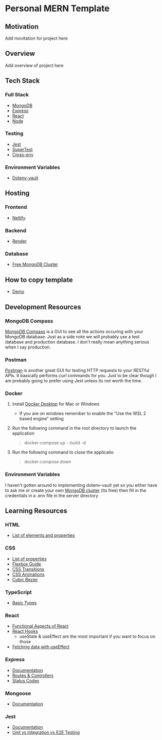 # Personal MERN Template

## Motivation
Add movitation for project here

## Overview
Add overview of project here

## Tech Stack

### Full Stack
- <a href="https://www.mongodb.com/">MongoDB</a>
- <a href="https://expressjs.com/">Express</a>
- <a href="https://react.dev/">React</a>
- <a href="https://nodejs.org/en">Node</a>
### Testing
- <a href="https://jestjs.io/">Jest</a>
- <a href="https://www.npmjs.com/package/supertest">SuperTest</a>
- <a href="https://www.npmjs.com/package/cross-env">Cross-env</a>
### Environment Variables
- <a href="https://github.com/dotenv-org/dotenv-vault">Dotenv-vault</a>

## Hosting

### Frontend
- <a href="https://www.netlify.com/">Netlify</a>
### Backend
- <a href="https://render.com/">Render</a>
### Database
- <a href="https://www.mongodb.com/">Free MongoDB Cluster</a>

## How to copy template

- <a href="https://app.tango.us/app/workflow/Utilizing-GitHub-Template-to-Create-a-New-Repository-e309c6d4040944f38353eaf75582b6d9">Demo</a>

## Development Resources

### MongoDB Compass
<a href="https://www.mongodb.com/try/download/compass">MongoDB Compass</a> is a GUI to see all the actions occuring with your MongoDB database. Just as a side note we will probably use a test database and production database. I don't really mean anything serious when I say production.

### Postman
<a href="https://www.postman.com/downloads/">Postman</a> is another great GUI for testing HTTP requests to your RESTful APIs. It basically performs curl commands for you. Just to be clear though I am probably going to prefer using Jest unless its not worth the time.

### Docker
1. Install <a href="https://docs.docker.com/get-docker/">Docker Desktop</a> for Mac or Windows
    - If you are on windows remember to enable the "Use the WSL 2 based engine" setting
2. Run the following command in the root directory to launch the application

    > docker-compose up --build -d
3. Run the following command to close the applicatio

    > docker-compose down

### Environment Variables
I haven't gotten around to implementing dotenv-vault yet so you either have to ask me or create your own <a href="https://www.mongodb.com/basics/clusters/mongodb-cluster-setup">MongoDB cluster</a> (its free) then fill in the credentials in a .env file in the server directory

## Learning Resources

### HTML
- <a href="https://developer.mozilla.org/en-US/docs/Web/HTML">List of elements and properties</a>

### CSS
- <a href="https://developer.mozilla.org/en-US/docs/Web/CSS">List of properties</a>
- <a href="https://css-tricks.com/snippets/css/a-guide-to-flexbox/">Flexbox Guide</a>
- <a href="https://www.w3schools.com/css/css3_transitions.asp">CSS Transitions</a>
- <a href="https://www.w3schools.com/css/css3_animations.asp">CSS Animations</a>
- <a href="https://cubic-bezier.com/#.17,.67,.83,.67">Cubic Bezier</a>

### TypeScript
- <a href="https://www.typescriptlang.org/docs/handbook/basic-types.html">Basic Types</a>

### React
- <a href="https://medium.com/@andrea.chiarelli/the-functional-side-of-react-229bdb26d9a6">Functional Aspects of React</a>
- <a href="https://react.dev/reference/react/hooks">React Hooks</a>
    - useState & useEffect are the most important if you want to focus on those
- <a href="https://dev.to/antdp425/react-fetch-data-from-api-with-useeffect-27le">Fetching data with useEffect</a>

### Express
- <a href="https://expressjs.com/en/5x/api.html">Documentation</a>
- <a href="https://developer.mozilla.org/en-US/docs/Learn/Server-side/Express_Nodejs/routes">Routes & Controllers</a>
- <a href="https://developer.mozilla.org/en-US/docs/Web/HTTP/Status">Status Codes</a>

### Mongoose
- <a href="https://mongoosejs.com/docs/guide.html">Documentation</a>

### Jest
- <a href="https://jestjs.io/">Documentation</a>
- <a href="https://www.twilio.com/blog/unit-integration-end-to-end-testing-difference">Unit vs Integration vs E2E Testing</a>
